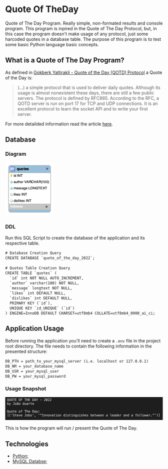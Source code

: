 # Quote Of TheDay
Quote of The Day Program. Really simple, non-formated results and console program. This program is inpired in the Quote of The Day Protocol, but, in this case the program doesn't make usage of any protocol, just some harcoded quotes in a database table. The purpose of this program is to test some basic Python language basic concepts.

## What is a Quote of The Day Program?
As defined in [Gokberk Yaltirakli - Quote of the Day (QOTD) Protocol](https://www.gkbrk.com/wiki/qotd_protocol/) a Quote of the Day is: 
> (...) a simple protocol that is used to deliver daily quotes. Although its usage is almost nonexistent these days, there are still a few public servers. The protocol is defined by RFC865. According to the RFC, a QOTD server is run on port 17 for TCP and UDP connections. It is an excellent protocol to learn the socket API and to write your first server.

For more detailded information read the article [here](https://www.gkbrk.com/wiki/qotd_protocol/).

## Database
### Diagram

![Database Diagram](https://github.com/jduarte98/QuoteOfTheDay/blob/main/Snapshots/db_diagram.png)
### DDL

Run this SQL Script to create the database of the application and its respective table.

```
# Database Creation Query
CREATE DATABASE `quote_of_the_day_2022`;

# Quotes Table Creation Query
CREATE TABLE `quotes` (
  `id` int NOT NULL AUTO_INCREMENT,
  `author` varchar(100) NOT NULL,
  `message` longtext NOT NULL,
  `likes` int DEFAULT NULL,
  `dislikes` int DEFAULT NULL,
  PRIMARY KEY (`id`),
  UNIQUE KEY `id_UNIQUE` (`id`)
) ENGINE=InnoDB DEFAULT CHARSET=utf8mb4 COLLATE=utf8mb4_0900_ai_ci;
```

## Application Usage
Before running the application you'll need to create a ``` .env ``` file in the project root directory. The file needs to contain the following information in the presented structure:

```
DB_PTH = path_to_your_mysql_server (i.e. localhost or 127.0.0.1)
DB_NM = your_database_name
DB_USR = your_mysql_user
DB_PW = your_mysql_password
```

### Usage Snapshot

![Usage Snapshot](https://github.com/jduarte98/QuoteOfTheDay/blob/main/Snapshots/exec_snapshot.png)

This is how the program will run / present the Quote of The Day.

 ## Technologies
 * [Python](https://www.python.org);
 * [MySQL Databse](https://www.mysql.com);
 
 
